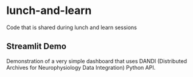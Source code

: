 # lunch-and-learn

Code that is shared during lunch and learn sessions

## Streamlit Demo

Demonstration of a very simple dashboard that uses DANDI (Distributed Archives for Neurophysiology Data Integration) Python API.
